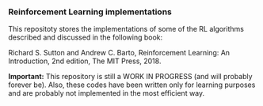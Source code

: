 ### Reinforcement Learning implementations

This repositoty stores the implementations of some of the RL algorithms described and discussed in the following book:

Richard S. Sutton and Andrew C. Barto, Reinforcement Learning: An Introduction, 2nd edition, The MIT Press, 2018.

**Important:** This repository is still a WORK IN PROGRESS (and will probably forever be). Also, these codes have been written only for learning purposes and are probably not implemented in the most efficient way.
